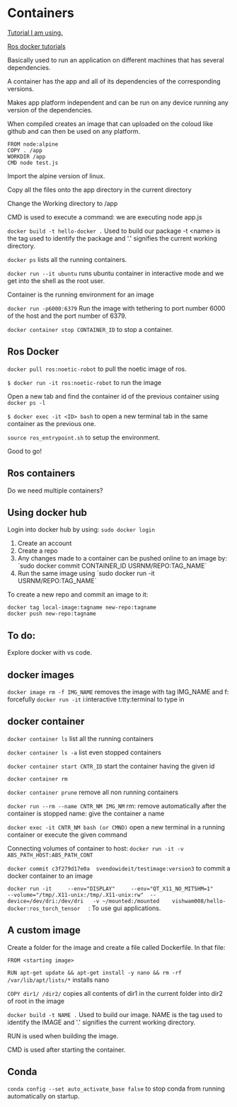 # Containers
<a href="https://youtu.be/pTFZFxd4hOI?si=69S6WmAiZ4Y52x-h">Tutorial I am using.</a>


<a href="http://wiki.ros.org/docker/Tutorials">Ros docker tutorials</a>

Basically used to run an application on different machines that has several dependencies. 

A container has the app and all of its dependencies of the corresponding versions.

Makes app platform independent and can be run on any device running any version of the dependencies.

When compiled creates an image that can uploaded on the coloud like github and can then be used on any platform.

```
FROM node:alpine 
COPY . /app
WORKDIR /app
CMD node test.js
```

Import the alpine version of linux.

Copy all the files onto the app directory in the current directory

Change the Working directory to /app

CMD is used to execute a command: we are executing node app.js

`docker build -t hello-docker .` 	Used to build our package -t \<name\> is the tag used to identify the package and '.' signifies the current working directory.

`docker ps` lists all the running containers.

`docker run --it ubuntu` runs ubuntu container in interactive mode and we get into the shell as the root user.

Container is the running environment for an image

`docker run -p6000:6379` Run the image with tethering to port number 6000 of the host and the port number of 6379.

`docker container stop CONTAINER_ID` to stop a container.


## Ros Docker
`docker pull ros:noetic-robot` to pull the noetic image of ros.

`$ docker run -it ros:noetic-robot` to run the image

Open a new tab and find the container id of the previous container using `docker ps -l`

`$ docker exec -it <ID> bash` to open a new terminal tab in the same container as the previous one.

`source ros_entrypoint.sh` to setup the environment.

Good to go!

## Ros containers
Do we need multiple containers?


## Using docker hub
Login into docker hub by using: `sudo docker login`
<ol>
	<li>Create an account</li>
	<li>Create a repo</li>
	<li>Any changes made to a container can be pushed online to an image by: `sudo docker commit CONTAINER_ID USRNM/REPO:TAG_NAME`</li>
	<li>Run the same image using `sudo docker run -it USRNM/REPO:TAG_NAME`</li>
</ol>

To create a new repo and commit an image to it:
```
docker tag local-image:tagname new-repo:tagname
docker push new-repo:tagname
```

## To do:
Explore docker with vs code.

## docker images
`docker image rm -f IMG_NAME` removes the image with tag IMG_NAME and f: forcefully
`docker run -it` i:interactive t:tty:terminal to type in


## docker container
`docker container ls` list all the running containers

`docker container ls -a` list even stopped containers

`docker container start CNTR_ID` start the container having the given id

`docker container rm`

`docker container prune` remove all non running containers

`docker run --rm --name CNTR_NM IMG_NM` rm: remove automatically after the container is stopped name: give the container a name

`docker exec -it CNTR_NM bash (or CMND)` open a new terminal in  a running container or execute the given command

Connecting volumes of container to host: `docker run -it -v ABS_PATH_HOST:ABS_PATH_CONT`

`docker commit c3f279d17e0a  svendowideit/testimage:version3` to commit a docker container to an image


`docker run -it     --env="DISPLAY"     --env="QT_X11_NO_MITSHM=1"     --volume="/tmp/.X11-unix:/tmp/.X11-unix:rw"  --device=/dev/dri:/dev/dri   -v ~/mounted:/mounted    vishwam008/hello-docker:ros_torch_tensor  ` : To use gui applications.


## A custom image
Create a folder for the image and create a file called Dockerfile. In that file:

`FROM <starting image>`

`RUN apt-get update && apt-get install -y nano && rm -rf /var/lib/apt/lists/*` installs nano 

`COPY dir1/ /dir2/` copies all contents of dir1 in the current folder into dir2 of root in the image

`docker build -t NAME .` 	Used to build our image. NAME is the tag used to identify the IMAGE and '.' signifies the current working directory.

RUN is used when building the image.

CMD is used after starting the container.

## Conda
`conda config --set auto_activate_base false` to stop conda from running automatically on startup.

